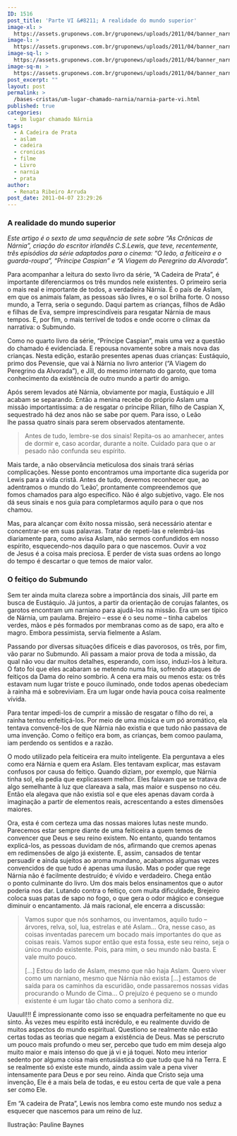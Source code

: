 ```yaml
---
ID: 1516
post_title: 'Parte VI &#8211; A realidade do mundo superior'
image-xl: >
  https://assets.gruponews.com.br/gruponews/uploads/2011/04/banner_narnia_parte6.jpg
image-l: >
  https://assets.gruponews.com.br/gruponews/uploads/2011/04/banner_narnia_parte6.jpg
image-sq-l: >
  https://assets.gruponews.com.br/gruponews/uploads/2011/04/banner_narnia_parte6.jpg
image-sq-m: >
  https://assets.gruponews.com.br/gruponews/uploads/2011/04/banner_narnia_parte6-720x320.jpg
post_excerpt: ""
layout: post
permalink: >
  /bases-cristas/um-lugar-chamado-narnia/narnia-parte-vi.html
published: true
categories:
  - Um lugar chamado Nárnia
tags:
  - A Cadeira de Prata
  - aslam
  - cadeira
  - cronicas
  - filme
  - Livro
  - narnia
  - prata
author:
  - Renata Ribeiro Arruda
post_date: 2011-04-07 23:29:26
---
```

<h3>A realidade do mundo superior</h3>
<em>Este artigo é o sexto de uma sequência de sete sobre “As Crônicas de Nárnia”, criação do escritor irlandês C.S.Lewis, que teve, recentemente, três episódios da série adaptados para o cinema: “O leão, a feiticeira e o guarda-roupa”, “Príncipe Caspian” e “A Viagem do Peregrino da Alvorada”.</em>

Para acompanhar a leitura do sexto livro da série, “A Cadeira de Prata”, é importante diferenciarmos os três mundos nele existentes. O primeiro seria o mais real e importante de todos, a verdadeira Nárnia. É o país de Aslam, em que os animais falam, as pessoas são livres, e o sol brilha forte. O nosso mundo, a Terra, seria o segundo. Daqui partem as crianças, filhos de Adão e filhas de Eva, sempre imprescindíveis para resgatar Nárnia de maus tempos. E, por fim, o mais terrível de todos e onde ocorre o clímax da narrativa: o Submundo.

Como no quarto livro da série, “Príncipe Caspian”, mais uma vez a questão do chamado é evidenciada. E repousa novamente sobre a mais nova das crianças. Nesta edição, estarão presentes apenas duas crianças: Eustáquio, primo dos Pevensie, que vai à Nárnia no livro anterior (“A Viagem do Peregrino da Alvorada”), e Jill, do mesmo internato do garoto, que toma conhecimento da existência de outro mundo a partir do amigo.

Após serem levados até Nárnia, obviamente por magia, Eustáquio e Jill acabam se separando. Então a menina recebe do próprio Aslam uma missão importantíssima: a de resgatar o príncipe Rilian, filho de Caspian X, sequestrado há dez anos não se sabe por quem. Para isso, o Leão lhe passa quatro sinais para serem observados atentamente.
<blockquote>Antes de tudo, lembre-se dos sinais! Repita-os ao amanhecer, antes de dormir e, caso acordar, durante a noite. Cuidado para que o ar pesado não confunda seu espírito.</blockquote>
Mais tarde, a não observância meticulosa dos sinais trará sérias complicações. Nesse ponto encontramos uma importante dica sugerida por Lewis para a vida cristã. Antes de tudo, devemos reconhecer que, ao adentramos o mundo do ‘Leão’, prontamente compreendemos que fomos chamados para algo específico. Não é algo subjetivo, vago. Ele nos dá seus sinais e nos guia para completarmos aquilo para o que nos chamou.

Mas, para alcançar com êxito nossa missão, será necessário atentar e concentrar-se em suas palavras. Tratar de repeti-las e relembrá-las diariamente para, como avisa Aslam, não sermos confundidos em nosso espírito, esquecendo-nos daquilo para o que nascemos. Ouvir a voz de Jesus é a coisa mais preciosa. E perder de vista suas ordens ao longo do tempo é descartar o que temos de maior valor.
<h3>O feitiço do Submundo</h3>
Sem ter ainda muita clareza sobre a importância dos sinais, Jill parte em busca de Eustáquio. Já juntos, a partir da orientação de corujas falantes, os garotos encontram um narniano para ajudá-los na missão. Era um ser típico de Nárnia, um paulama. Brejeiro – esse é o seu nome – tinha cabelos verdes, mãos e pés formados por membranas como as de sapo, era alto e magro. Embora pessimista, servia fielmente a Aslam.

Passando por diversas situações difíceis e dias pavorosos, os três, por fim, vão parar no Submundo. Ali passam a maior prova de toda a missão, da qual não vou dar muitos detalhes, esperando, com isso, induzi-los à leitura. O fato foi que eles acabaram se metendo numa fria, sofrendo ataques de feitiços da Dama do reino sombrio. A cena era mais ou menos esta: os três estavam num lugar triste e pouco iluminado, onde todos apenas obedeciam à rainha má e sobreviviam. Era um lugar onde havia pouca coisa realmente vívida.

Para tentar impedi-los de cumprir a missão de resgatar o filho do rei, a rainha tentou enfeitiçá-los. Por meio de uma música e um pó aromático, ela tentava convencê-los de que Nárnia não existia e que tudo não passava de uma invenção. Como o feitiço era bom, as crianças, bem comoo paulama, iam perdendo os sentidos e a razão.

O modo utilizado pela feiticeira era muito inteligente. Ela perguntava a eles como era Nárnia e quem era Aslam. Eles tentavam explicar, mas estavam confusos por causa do feitiço. Quando diziam, por exemplo, que Nárnia tinha sol, ela pedia que explicassem melhor. Eles falavam que se tratava de algo semelhante à luz que clareava a sala, mas maior e suspenso no céu. Então ela alegava que não existia sol e que eles apenas davam corda à imaginação a partir de elementos reais, acrescentando a estes dimensões maiores.

Ora, esta é com certeza uma das nossas maiores lutas neste mundo. Parecemos estar sempre diante de uma feiticeira a quem temos de convencer que Deus e seu reino existem. No entanto, quando tentamos explicá-los, as pessoas duvidam de nós, afirmando que cremos apenas em redimensões de algo já existente. E, assim, cansados de tentar persuadir e ainda sujeitos ao aroma mundano, acabamos algumas vezes convencidos de que tudo é apenas uma ilusão. Mas o poder que rege Nárnia não é facilmente destruído; é vívido e verdadeiro. Chega então o ponto culminante do livro. Um dos mais belos ensinamentos que o autor poderia nos dar. Lutando contra o feitiço, com muita dificuldade, Brejeiro coloca suas patas de sapo no fogo, o que gera o odor mágico e consegue diminuir o encantamento. Já mais racional, ele encerra a discussão:
<blockquote>Vamos supor que nós sonhamos, ou inventamos, aquilo tudo – árvores, relva, sol, lua, estrelas e até Aslam... Ora, nesse caso, as coisas inventadas parecem um bocado mais importantes do que as coisas reais. Vamos supor então que esta fossa, este seu reino, seja o único mundo existente. Pois, para mim, o seu mundo não basta. E vale muito pouco.

[...] Estou do lado de Aslam, mesmo que não haja Aslam. Quero viver como um narniano, mesmo que Nárnia não exista [...] estamos de saída para os caminhos da escuridão, onde passaremos nossas vidas procurando o Mundo de Cima... O prejuízo é pequeno se o mundo existente é um lugar tão chato como a senhora diz.</blockquote>
Uauull!!! É impressionante como isso se enquadra perfeitamente no que eu sinto. Às vezes meu espírito está incrédulo, e eu realmente duvido de muitos aspectos do mundo espiritual. Questiono se realmente não estão certas todas as teorias que negam a existência de Deus. Mas se perscruto um pouco mais profundo o meu ser, percebo que tudo em mim deseja algo muito maior e mais intenso do que já vi e já toquei. Noto meu interior sedento por alguma coisa mais entusiástica do que tudo que há na Terra. E se realmente só existe este mundo, ainda assim vale a pena viver intensamente para Deus e por seu reino. Ainda que Cristo seja uma invenção, Ele é a mais bela de todas, e eu estou certa de que vale a pena ser como Ele.

Em “A cadeira de Prata”, Lewis nos lembra como este mundo nos seduz a esquecer que nascemos para um reino de luz.

Ilustração: Pauline Baynes